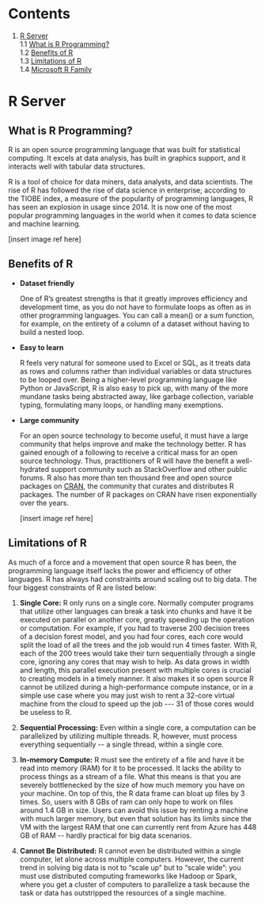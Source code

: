 # Contents
1. [R Server](#r-server)  
  1.1 [What is R Programming?](#what-is-r-programming)  
  1.2 [Benefits of R](#benefits-of-r)  
  1.3 [Limitations of R](#limitations-of-r)  
  1.4 [Microsoft R Family](#microsoft-r-family)  
  
# R Server
## What is R Programming?
R is an open source programming language that was built for statistical computing. It excels at data analysis, has built in graphics support, and it interacts well with tabular data structures.  

R is a tool of choice for data miners, data analysts, and data scientists. The rise of R has followed the rise of data science in enterprise; according to the TIOBE index, a measure of the popularity of programming languages, R has seen an explosion in usage since 2014. It is now one of the most popular programming languages in the world when it comes to data science and machine learning. 

[insert image ref here]

## Benefits of R
+ **Dataset friendly**  

  One of R’s greatest strengths is that it greatly improves efficiency and development time, as you do not have to formulate loops as often as in other programming languages. You can call a mean() or a sum function, for example, on the entirety of a column of a dataset without having to build a nested loop.
+ **Easy to learn**  

  R feels very natural for someone used to Excel or SQL, as it treats data as rows and columns rather than individual variables or data structures to be looped over. Being a higher-level programming language like Python or JavaScript, R is also easy to pick up, with many of the more mundane tasks being abstracted away, like garbage collection, variable typing, formulating many loops, or handling many exemptions. 
+ **Large community**  
  
  For an open source technology to become useful, it must have a large community that helps improve and make the technology better. R has gained enough of a following to receive a critical mass for an open source technology. Thus, practitioners of R will have the benefit a well-hydrated support community such as StackOverflow and other public forums. R also has more than ten thousand free and open source packages on [CRAN](https://cran.r-project.org/), the community that curates and distributes R packages. The number of R packages on CRAN have risen exponentially over the years.  
  
  [insert image ref here]

## Limitations of R
As much of a force and a movement that open source R has been, the programming language itself lacks the power and efficiency of other languages. R has always had constraints around scaling out to big data. The four biggest constraints of R are listed below:

1. **Single Core:** R only runs on a single core. Normally computer programs that utilize other languages can break a task into chunks and have it be executed on parallel on another core, greatly speeding up the operation or computation. For example, if you had to traverse 200 decision trees of a decision forest model, and you had four cores, each core would split the load of all the trees and the job would run 4 times faster. With R, each of the 200 trees would take their turn sequentially through a single core, ignoring any cores that may wish to help. As data grows in width and length, this parallel execution present with multiple cores is crucial to creating models in a timely manner. It also makes it so open source R cannot be utilized during a high-performance compute instance, or in a simple use case where you may just wish to rent a 32-core virtual machine from the cloud to speed up the job --- 31 of those cores would be useless to R.  

2. **Sequential Processing:** Even within a single core, a computation can be parallelized by utilizing multiple threads. R, however, must process everything sequentially -- a single thread, within a single core.  

3. **In-memory Compute:** R must see the entirety of a file and have it be read into memory (RAM) for it to be processed. It lacks the ability to process things as a stream of a file. What this means is that you are severely bottlenecked by the size of how much memory you have on your machine. On top of this, the R data frame can bloat up files by 3 times. So, users with 8 GBs of ram can only hope to work on files around 1.4 GB in size. Users can avoid this issue by renting a machine with much larger memory, but even that solution has its limits since the VM with the largest RAM that one can currently rent from Azure has 448 GB of RAM -- hardly practical for big data scenarios.  

4. **Cannot Be Distributed:** R cannot even be distributed within a single computer, let alone across multiple computers. However, the current trend in solving big data is not to “scale up” but to “scale wide”: you must use distributed computing frameworks like Hadoop or Spark, where you get a cluster of computers to parallelize a task because the task or data has outstripped the resources of a single machine.  
